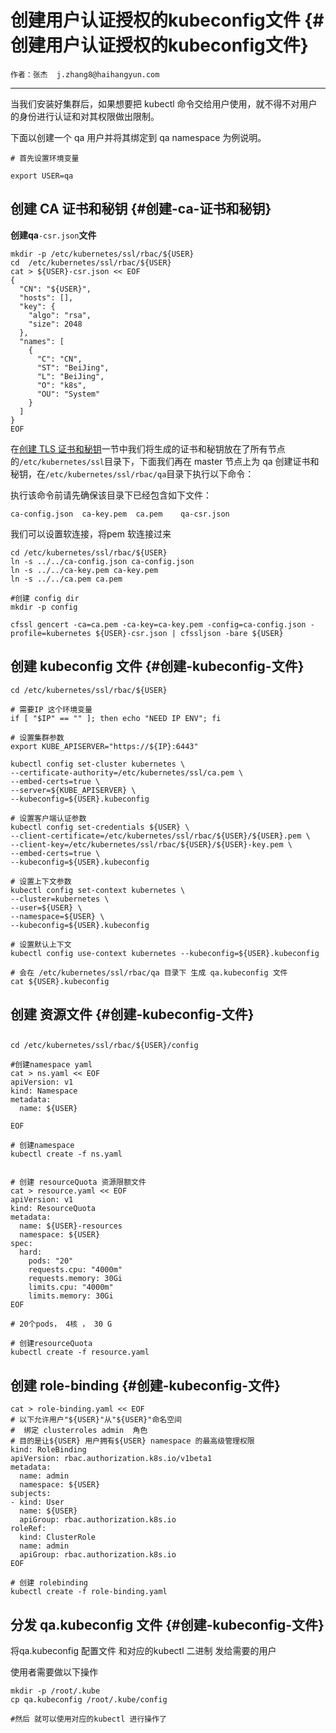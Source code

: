 # 创建用户认证授权的kubeconfig文件 {#创建用户认证授权的kubeconfig文件}

```
作者：张杰  j.zhang8@haihangyun.com
```

---

当我们安装好集群后，如果想要把 kubectl 命令交给用户使用，就不得不对用户的身份进行认证和对其权限做出限制。

下面以创建一个 qa 用户并将其绑定到 qa namespace 为例说明。

```
# 首先设置环境变量

export USER=qa
```

## 创建 CA 证书和秘钥 {#创建-ca-证书和秘钥}

**创建qa**`-csr.json`**文件**

```
mkdir -p /etc/kubernetes/ssl/rbac/${USER}
cd  /etc/kubernetes/ssl/rbac/${USER}
cat > ${USER}-csr.json << EOF
{
  "CN": "${USER}",
  "hosts": [],
  "key": {
    "algo": "rsa",
    "size": 2048
  },
  "names": [
    {
      "C": "CN",
      "ST": "BeiJing",
      "L": "BeiJing",
      "O": "k8s",
      "OU": "System"
    }
  ]
}
EOF
```

在[创建 TLS 证书和秘钥](/centos-bu-shu-k8s-ji-qun/chuang-jian-tls-zheng-shu-he-mi-yao.md)一节中我们将生成的证书和秘钥放在了所有节点的`/etc/kubernetes/ssl`目录下，下面我们再在 master 节点上为 qa 创建证书和秘钥，在`/etc/kubernetes/ssl/rbac/qa`目录下执行以下命令：

执行该命令前请先确保该目录下已经包含如下文件：

```
ca-config.json  ca-key.pem  ca.pem    qa-csr.json
```

我们可以设置软连接，将pem 软连接过来

```
cd /etc/kubernetes/ssl/rbac/${USER}
ln -s ../../ca-config.json ca-config.json
ln -s ../../ca-key.pem ca-key.pem
ln -s ../../ca.pem ca.pem

#创建 config dir
mkdir -p config

cfssl gencert -ca=ca.pem -ca-key=ca-key.pem -config=ca-config.json -profile=kubernetes ${USER}-csr.json | cfssljson -bare ${USER}
```

## 创建 kubeconfig 文件 {#创建-kubeconfig-文件}

```
cd /etc/kubernetes/ssl/rbac/${USER}

# 需要IP 这个环境变量
if [ "$IP" == "" ]; then echo "NEED IP ENV"; fi

# 设置集群参数
export KUBE_APISERVER="https://${IP}:6443"

kubectl config set-cluster kubernetes \
--certificate-authority=/etc/kubernetes/ssl/ca.pem \
--embed-certs=true \
--server=${KUBE_APISERVER} \
--kubeconfig=${USER}.kubeconfig

# 设置客户端认证参数
kubectl config set-credentials ${USER} \
--client-certificate=/etc/kubernetes/ssl/rbac/${USER}/${USER}.pem \
--client-key=/etc/kubernetes/ssl/rbac/${USER}/${USER}-key.pem \
--embed-certs=true \
--kubeconfig=${USER}.kubeconfig

# 设置上下文参数
kubectl config set-context kubernetes \
--cluster=kubernetes \
--user=${USER} \
--namespace=${USER} \
--kubeconfig=${USER}.kubeconfig

# 设置默认上下文
kubectl config use-context kubernetes --kubeconfig=${USER}.kubeconfig

# 会在 /etc/kubernetes/ssl/rbac/qa 目录下 生成 qa.kubeconfig 文件
cat ${USER}.kubeconfig
```

## 创建 资源文件 {#创建-kubeconfig-文件}

## 

```
cd /etc/kubernetes/ssl/rbac/${USER}/config

#创建namespace yaml
cat > ns.yaml << EOF
apiVersion: v1
kind: Namespace
metadata:
  name: ${USER}

EOF

# 创建namespace
kubectl create -f ns.yaml


# 创建 resourceQuota 资源限额文件
cat > resource.yaml << EOF
apiVersion: v1
kind: ResourceQuota
metadata:
  name: ${USER}-resources
  namespace: ${USER} 
spec:
  hard:
    pods: "20"
    requests.cpu: "4000m"
    requests.memory: 30Gi
    limits.cpu: "4000m"
    limits.memory: 30Gi
EOF

# 20个pods， 4核 ， 30 G

# 创建resourceQuota
kubectl create -f resource.yaml
```

## 创建 role-binding {#创建-kubeconfig-文件}

```
cat > role-binding.yaml << EOF
# 以下允许用户"${USER}"从"${USER}"命名空间
#  绑定 clusterroles admin  角色
# 目的是让${USER} 用户拥有${USER} namespace 的最高级管理权限
kind: RoleBinding
apiVersion: rbac.authorization.k8s.io/v1beta1
metadata:
  name: admin 
  namespace: ${USER} 
subjects:
- kind: User
  name: ${USER} 
  apiGroup: rbac.authorization.k8s.io
roleRef:
  kind: ClusterRole 
  name: admin 
  apiGroup: rbac.authorization.k8s.io
EOF

# 创建 rolebinding
kubectl create -f role-binding.yaml
```

## 分发  qa.kubeconfig 文件 {#创建-kubeconfig-文件}

将qa.kubeconfig 配置文件 和对应的kubectl 二进制 发给需要的用户

使用者需要做以下操作

```
mkdir -p /root/.kube 
cp qa.kubeconfig /root/.kube/config

#然后 就可以使用对应的kubectl 进行操作了
```



